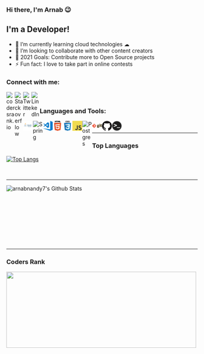 ### Hi there, I'm Arnab 😉

## I'm a Developer!
- 🌱 I’m currently learning cloud technologies ☁
- 👯 I’m looking to collaborate with other content creators
- 🥅 2021 Goals: Contribute more to Open Source projects
- ⚡ Fun fact: I love to take part in online contests

### Connect with me:

[<img align="left" alt="codersrank.io" width="22px" src="https://cdn.jsdelivr.net/npm/simple-icons@3.4.0/icons/codersrank.svg" />][codersrank]
[<img align="left" alt="Stackoverflow" width="22px" src="https://cdn.jsdelivr.net/npm/simple-icons@v3/icons/stackoverflow.svg" />][stackoverflow]
[<img align="left" alt="Twitter" width="22px" src="https://cdn.jsdelivr.net/npm/simple-icons@v3/icons/twitter.svg" />][twitter]
[<img align="left" alt="LinkedIn" width="22px" src="https://cdn.jsdelivr.net/npm/simple-icons@v3/icons/linkedin.svg" />][linkedin]

<br />

### Languages and Tools:

<img align="left" alt="Java" width="26px" src="https://raw.githubusercontent.com/github/explore/80688e429a7d4ef2fca1e82350fe8e3517d3494d/topics/java/java.png" />
<img align="left" alt="Spring" width="26px" src="https://cdn.jsdelivr.net/npm/simple-icons@3.4.0/icons/spring.svg" />
<img align="left" alt="Visual Studio Code" width="26px" src="https://raw.githubusercontent.com/github/explore/80688e429a7d4ef2fca1e82350fe8e3517d3494d/topics/visual-studio-code/visual-studio-code.png" />
<img align="left" alt="HTML5" width="26px" src="https://raw.githubusercontent.com/github/explore/80688e429a7d4ef2fca1e82350fe8e3517d3494d/topics/html/html.png" />
<img align="left" alt="CSS3" width="26px" src="https://raw.githubusercontent.com/github/explore/80688e429a7d4ef2fca1e82350fe8e3517d3494d/topics/css/css.png" />
<img align="left" alt="JavaScript" width="26px" src="https://raw.githubusercontent.com/github/explore/80688e429a7d4ef2fca1e82350fe8e3517d3494d/topics/javascript/javascript.png" />
<img align="left" alt="Postgres" width="26px" src="https://cdn.jsdelivr.net/npm/simple-icons@3.4.0/icons/postgresql.svg" />
<img align="left" alt="Git" width="26px" src="https://raw.githubusercontent.com/github/explore/80688e429a7d4ef2fca1e82350fe8e3517d3494d/topics/git/git.png" />
<img align="left" alt="GitHub" width="26px" src="https://raw.githubusercontent.com/github/explore/78df643247d429f6cc873026c0622819ad797942/topics/github/github.png" />
<img align="left" alt="HTML5" width="26px" src="https://raw.githubusercontent.com/github/explore/80688e429a7d4ef2fca1e82350fe8e3517d3494d/topics/terminal/terminal.png" />

<br />

---

### Top Languages

[![Top Langs](https://github-readme-stats.vercel.app/api/top-langs/?username=arnabnandy7&hide=php&layout=compact&hide_border=true)]()

<br />

---

<img align="left" alt="arnabnandy7's Github Stats" src="https://github-readme-stats.vercel.app/api?username=arnabnandy7&show_icons=true&hide_border=true&include_all_commits=true" />


<br />
<br />
<br />
<br />
<br />
<br />
<br />
<br />
<br />

---


### Coders Rank

<img width="500" height="200"
  src="https://cr-skills-chart-widget.azurewebsites.net/api/api?username=arnabnandy7"
/>

<br />

[codersrank]: https://profile.codersrank.io/user/arnabnandy7
[twitter]: https://twitter.com/arnabnandy2
[stackoverflow]: https://stackoverflow.com/users/3892259/skynet
[linkedin]: https://www.linkedin.com/in/nandyarnab/
